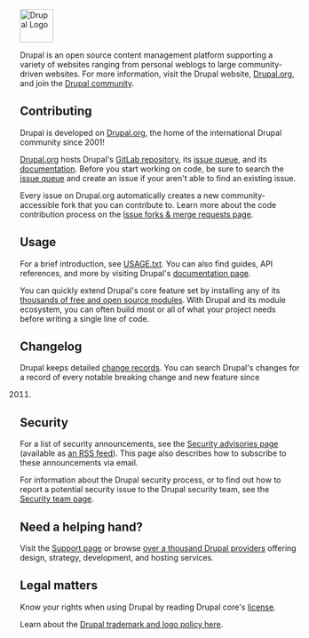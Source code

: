 <img alt="Drupal Logo" src="https://www.drupal.org/files/Wordmark_blue_RGB.png" height="60px">

Drupal is an open source content management platform supporting a variety of websites ranging from personal weblogs to
large community-driven websites. For more information, visit the Drupal website, [Drupal.org][Drupal.org], and join
the [Drupal community][Drupal community].

## Contributing

Drupal is developed on [Drupal.org][Drupal.org], the home of the international Drupal community since 2001!

[Drupal.org][Drupal.org] hosts Drupal's [GitLab repository][GitLab repository], its [issue queue][issue queue], and
its [documentation][documentation]. Before you start working on code, be sure to search the [issue queue][issue queue]
and create an issue if your aren't able to find an existing issue.

Every issue on Drupal.org automatically creates a new community-accessible fork that you can contribute to. Learn more
about the code contribution process on the [Issue forks & merge requests page][issue forks].

## Usage

For a brief introduction, see [USAGE.txt](/core/USAGE.txt). You can also find guides, API references, and more by
visiting Drupal's [documentation page][documentation].

You can quickly extend Drupal's core feature set by installing any of its
[thousands of free and open source modules][modules]. With Drupal and its module ecosystem, you can often build most or
all of what your project needs before writing a single line of code.

## Changelog

Drupal keeps detailed [change records][changelog]. You can search Drupal's changes for a record of every notable
breaking change and new feature since

2011.

## Security

For a list of security announcements, see the [Security advisories page][Security advisories] (available
as [an RSS feed][security RSS]). This page also describes how to subscribe to these announcements via email.

For information about the Drupal security process, or to find out how to report a potential security issue to the Drupal
security team, see the [Security team page][security team].

## Need a helping hand?

Visit the [Support page][support] or browse [over a thousand Drupal providers][service providers] offering design,
strategy, development, and hosting services.

## Legal matters

Know your rights when using Drupal by reading Drupal core's
[license](/core/LICENSE.txt).

Learn about the [Drupal trademark and logo policy here][trademark].

[Drupal.org]: https://www.drupal.org

[Drupal community]: https://www.drupal.org/community

[GitLab repository]: https://git.drupalcode.org/project/drupal

[issue queue]: https://www.drupal.org/project/issues/drupal

[issue forks]: https://www.drupal.org/drupalorg/docs/gitlab-integration/issue-forks-merge-requests

[documentation]: https://www.drupal.org/documentation

[changelog]: https://www.drupal.org/list-changes/drupal

[modules]: https://www.drupal.org/project/project_module

[security advisories]: https://www.drupal.org/security

[security RSS]: https://www.drupal.org/security/rss.xml

[security team]: https://www.drupal.org/drupal-security-team

[service providers]: https://www.drupal.org/drupal-services

[support]: https://www.drupal.org/support

[trademark]: https://www.drupal.com/trademark
